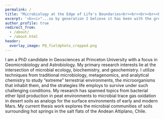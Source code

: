 ```yaml
---
permalink: /
title: "Microbiology at the Edge of Life's Boundaries<br><br><br><br><br>"
excerpt: '<b><i>"...so by generation I believe it has been with the great Tree of Life, which fills with its dead and broken branches the crust of the earth, and covers the surface with its ever-branching and beautiful ramifications."</i><br>-Charles Darwin</b><br>'
author_profile: true
redirect_from: 
  - /about/
  - /about.html
header:
  overlay_image: PQ_fieldphoto_cropped.png
---
```


I am a PhD candidate in Geosciences at Princeton University with a focus in Geomicrobiology and Astrobiology. My primary research interests lie at the intersection of microbial ecology, biochemistry, and geochemistry. I utilize techniques from traditional microbiology, metagenomics, and analytical chemistry to study “extreme” terrestrial environments, the microorganisms that inhabit them, and the strategies life employs to survive under such challenging conditions. My research has spanned topics from bacterial ether lipid production in peat environments to microbial trace gas oxidation in desert soils as analogs for the surface environments of early and modern Mars. My current thesis work explores the microbial communities of soils surrounding hot springs in the salt flats of the Andean Altiplano, Chile.
